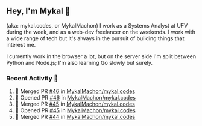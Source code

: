 ## Hey, I'm Mykal 👋 
(aka: mykal.codes, or MykalMachon) I work as a Systems Analyst at UFV during the week, and as a web-dev freelancer on the weekends. I work with a wide range of tech but it's always in the pursuit of building things that interest me. 

I currently work in the browser a lot, but on the server side I'm split between Python and Node.js; I'm also learning Go slowly but surely.

### Recent Activity 🚀

<!--START_SECTION:activity-->
1. 🎉 Merged PR [#46](https://github.com/MykalMachon/mykal.codes/pull/46) in [MykalMachon/mykal.codes](https://github.com/MykalMachon/mykal.codes)
2. 💪 Opened PR [#46](https://github.com/MykalMachon/mykal.codes/pull/46) in [MykalMachon/mykal.codes](https://github.com/MykalMachon/mykal.codes)
3. 🎉 Merged PR [#45](https://github.com/MykalMachon/mykal.codes/pull/45) in [MykalMachon/mykal.codes](https://github.com/MykalMachon/mykal.codes)
4. 💪 Opened PR [#45](https://github.com/MykalMachon/mykal.codes/pull/45) in [MykalMachon/mykal.codes](https://github.com/MykalMachon/mykal.codes)
5. 🎉 Merged PR [#44](https://github.com/MykalMachon/mykal.codes/pull/44) in [MykalMachon/mykal.codes](https://github.com/MykalMachon/mykal.codes)
<!--END_SECTION:activity-->
